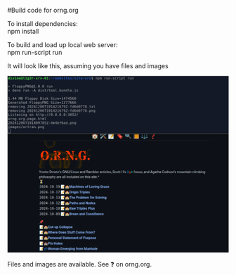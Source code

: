 #Build code for orng.org

To install dependencies:  
npm install

To build and load up local web server:  
npm run-script run

It will look like this, assuming you have files and images

![](example.png)

Files and images are available.  See ❓️ on orng.org.